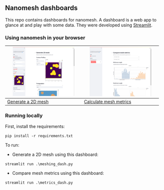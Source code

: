 ## Nanomesh dashboards

This repo contains dashboards for nanomesh. A dashboard is a web app to glance at and play with some data. They were developed using [Streamlit](https://streamlit.io/).

### Using nanomesh in your browser

| <img src="https://github.com/hpgem/nanomesh/raw/master/docs/_static/meshing_dash.png" alt="drawing" width="85%"/> | <img src="https://github.com/hpgem/nanomesh/raw/master/docs/_static/metrics_dash.png" alt="drawing" width="85%"/> |
| - | - |
| [Generate a 2D mesh](https://share.streamlit.io/hpgem/nanomesh/master/dash/meshing_dash.py) | [Calculate mesh metrics](https://share.streamlit.io/hpgem/nanomesh/master/dash/meshing_dash.py) |

### Running locally

First, install the requirements:

```console
pip install -r requirements.txt
```

To run:

- Generate a 2D mesh using this dashboard:
 
```console
streamlit run .\meshing_dash.py
```

- Compare mesh metrics using this dashboard:

```console
streamlit run .\metrics_dash.py
```
